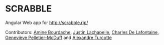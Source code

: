 # SCRABBLE

Angular Web app for http://scrabble.rip/

Contributors:
[Amine Bourdache](https://github.com/brdch),
[Justin Lachapelle](https://github.com/justinlachap),
[Charles De Lafontaine](https://github.com/DaddyChucky),
[Geneviève Pelletier-McDuff](https://github.com/GenevievePMD) and
[Alexandre Turcotte](https://github.com/Lopik45)
